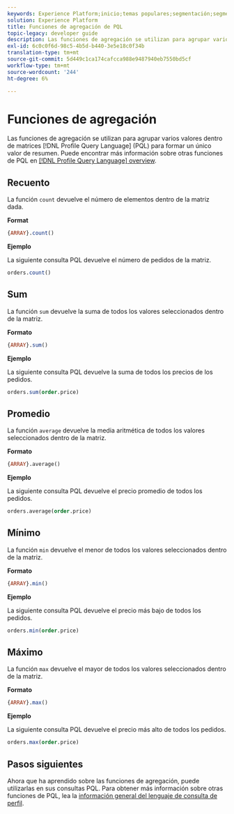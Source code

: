 ```yaml
---
keywords: Experience Platform;inicio;temas populares;segmentación;segmentación;servicio de segmentación;pql;PQL;lenguaje de consulta de perfil;funciones de agregación;agregación;
solution: Experience Platform
title: Funciones de agregación de PQL
topic-legacy: developer guide
description: Las funciones de agregación se utilizan para agrupar varios valores dentro de matrices de lenguajes de consulta de perfil (PQL) para formar un único valor de resumen.
exl-id: 6c0c0f6d-98c5-4b5d-b440-3e5e18c0f34b
translation-type: tm+mt
source-git-commit: 5d449c1ca174cafcca988e9487940eb7550bd5cf
workflow-type: tm+mt
source-wordcount: '244'
ht-degree: 6%

---
```


# Funciones de agregación

Las funciones de agregación se utilizan para agrupar varios valores dentro de matrices [!DNL Profile Query Language] (PQL) para formar un único valor de resumen. Puede encontrar más información sobre otras funciones de PQL en [[!DNL Profile Query Language] overview](./overview.md).

## Recuento

La función `count` devuelve el número de elementos dentro de la matriz dada.

**Format**

```sql
{ARRAY}.count()
```

**Ejemplo**

La siguiente consulta PQL devuelve el número de pedidos de la matriz.

```sql
orders.count()
```

## Sum

La función `sum` devuelve la suma de todos los valores seleccionados dentro de la matriz.

**Formato**

```sql
{ARRAY}.sum()
```

**Ejemplo**

La siguiente consulta PQL devuelve la suma de todos los precios de los pedidos.

```sql
orders.sum(order.price)
```

## Promedio

La función `average` devuelve la media aritmética de todos los valores seleccionados dentro de la matriz.

**Formato**

```sql
{ARRAY}.average()
```

**Ejemplo**

La siguiente consulta PQL devuelve el precio promedio de todos los pedidos.

```sql
orders.average(order.price)
```

## Mínimo

La función `min` devuelve el menor de todos los valores seleccionados dentro de la matriz.

**Formato**

```sql
{ARRAY}.min()
```

**Ejemplo**

La siguiente consulta PQL devuelve el precio más bajo de todos los pedidos.

```sql
orders.min(order.price)
```

## Máximo

La función `max` devuelve el mayor de todos los valores seleccionados dentro de la matriz.

**Formato**

```sql
{ARRAY}.max()
```

**Ejemplo**

La siguiente consulta PQL devuelve el precio más alto de todos los pedidos.

```sql
orders.max(order.price)
```

## Pasos siguientes

Ahora que ha aprendido sobre las funciones de agregación, puede utilizarlas en sus consultas PQL. Para obtener más información sobre otras funciones de PQL, lea la [información general del lenguaje de consulta de perfil](./overview.md).

